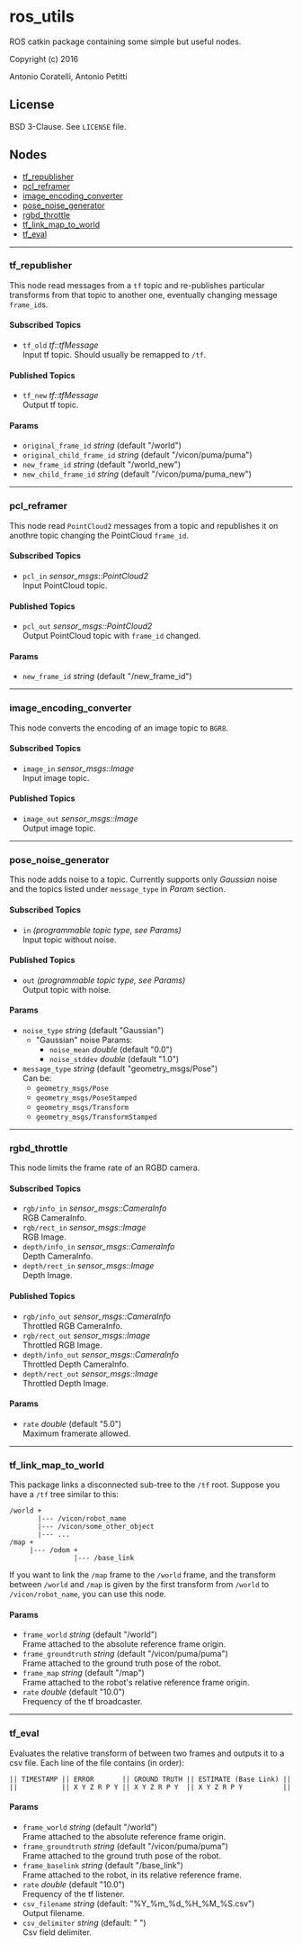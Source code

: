 # ros_utils

ROS catkin package containing some simple but useful nodes.

Copyright (c) 2016

Antonio Coratelli,
Antonio Petitti


## License

BSD 3-Clause. See `LICENSE` file.



## Nodes

- [tf_republisher](#tf_republisher)
- [pcl_reframer](#pcl_reframer)
- [image_encoding_converter](#image_encoding_converter)
- [pose_noise_generator](#pose_noise_generator)
- [rgbd_throttle](#rgbd_throttle)
- [tf_link_map_to_world](#tf_link_map_to_world)
- [tf_eval](#tf_eval)

---

### tf_republisher
This node read messages from a `tf` topic and re-publishes particular transforms
from that topic to another one, eventually changing message `frame_id`s.

#### Subscribed Topics
- `tf_old` *tf::tfMessage*<br/>
  Input tf topic. Should usually be remapped to `/tf`.

#### Published Topics
- `tf_new` *tf::tfMessage*<br/>
  Output tf topic.

#### Params
- `original_frame_id` *string* (default "/world")
- `original_child_frame_id` *string* (default "/vicon/puma/puma")
- `new_frame_id` *string* (default "/world_new")
- `new_child_frame_id` *string* (default "/vicon/puma/puma_new")

---

### pcl_reframer
This node read `PointCloud2` messages from a topic and republishes it on anothre
topic changing the PointCloud `frame_id`.

#### Subscribed Topics
- `pcl_in` *sensor_msgs::PointCloud2*<br/>
  Input PointCloud topic.

#### Published Topics
- `pcl_out` *sensor_msgs::PointCloud2*<br/>
  Output PointCloud topic with `frame_id` changed.

#### Params
- `new_frame_id` *string* (default "/new_frame_id")

---

### image_encoding_converter
This node converts the encoding of an image topic to `BGR8`.

#### Subscribed Topics
- `image_in` *sensor_msgs::Image*<br/>
  Input image topic.

#### Published Topics
- `image_out` *sensor_msgs::Image*<br/>
  Output image topic.

---

### pose_noise_generator
This node adds noise to a topic.
Currently supports only *Gaussian* noise and the topics listed under `message_type` in *Param* section.

#### Subscribed Topics
- `in` *(programmable topic type, see Params)*<br/>
  Input topic without noise.

#### Published Topics
- `out` *(programmable topic type, see Params)*<br/>
  Output topic with noise.

#### Params
- `noise_type` *string* (default "Gaussian")<br/>
  - "Gaussian" noise Params:
    - `noise_mean` *double* (default "0.0")
    - `noise_stddev` *double* (default "1.0")
- `message_type` *string* (default "geometry_msgs/Pose")<br/>
  Can be:
  - `geometry_msgs/Pose`
  - `geometry_msgs/PoseStamped`
  - `geometry_msgs/Transform`
  - `geometry_msgs/TransformStamped`

---

### rgbd_throttle
This node limits the frame rate of an RGBD camera.

#### Subscribed Topics
- `rgb/info_in` *sensor_msgs::CameraInfo*<br/>
  RGB CameraInfo.
- `rgb/rect_in` *sensor_msgs::Image*<br/>
  RGB Image.
- `depth/info_in` *sensor_msgs::CameraInfo*<br/>
  Depth CameraInfo.
- `depth/rect_in` *sensor_msgs::Image*<br/>
  Depth Image.

#### Published Topics
- `rgb/info_out` *sensor_msgs::CameraInfo*<br/>
  Throttled RGB CameraInfo.
- `rgb/rect_out` *sensor_msgs::Image*<br/>
  Throttled RGB Image.
- `depth/info_out` *sensor_msgs::CameraInfo*<br/>
  Throttled Depth CameraInfo.
- `depth/rect_out` *sensor_msgs::Image*<br/>
  Throttled Depth Image.

#### Params
- `rate` *double* (default "5.0")<br/>
  Maximum framerate allowed.

---

### tf_link_map_to_world
This package links a disconnected sub-tree to the `/tf` root.
Suppose you have a `/tf` tree similar to this:
```
/world +
       |--- /vicon/robot_name
       |--- /vicon/some_other_object
       |--- ...
/map +
     |--- /odom +
                |--- /base_link
```
If you want to link the `/map` frame to the `/world` frame, and the transform
between `/world` and `/map` is given by the first transform from
`/world` to `/vicon/robot_name`, you can use this node.

#### Params
- `frame_world` *string* (default "/world")<br/>
  Frame attached to the absolute reference frame origin.
- `frame_groundtruth` *string* (default "/vicon/puma/puma")<br/>
  Frame attached to the ground truth pose of the robot.
- `frame_map` *string* (default "/map")<br/>
  Frame attached to the robot's relative reference frame origin.
- `rate` *double* (default "10.0")<br/>
  Frequency of the tf broadcaster.

---

### tf_eval
Evaluates the relative transform of between two frames and outputs it to a csv
file. Each line of the file contains (in order):
```
|| TIMESTAMP || ERROR       || GROUND TRUTH || ESTIMATE (Base Link) ||
||           || X Y Z R P Y || X Y Z R P Y  || X Y Z R P Y          ||
```

#### Params
- `frame_world` *string* (default "/world")<br/>
  Frame attached to the absolute reference frame origin.
- `frame_groundtruth` *string* (default "/vicon/puma/puma")<br/>
  Frame attached to the ground truth pose of the robot.
- `frame_baselink` *string* (default "/base_link")<br/>
  Frame attached to the robot, in its relative reference frame.
- `rate` *double* (default "10.0")<br/>
  Frequency of the tf listener.
- `csv_filename` *string* (default: "%Y_%m_%d_%H_%M_%S.csv")<br/>
  Output filename.
- `csv_delimiter` *string* (default: " ")<br/>
  Csv field delimiter.

